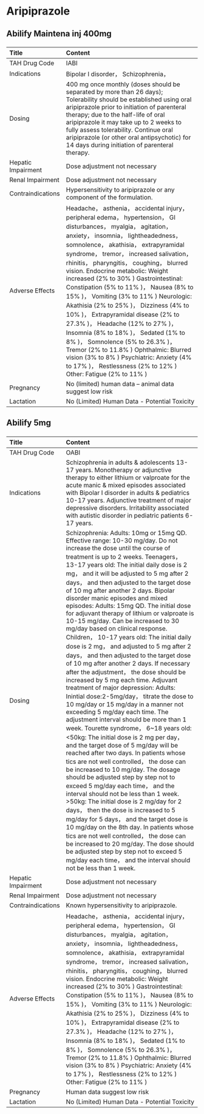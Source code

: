 # Aripiprazole

## Abilify Maintena inj 400mg

##### 

| Title              | Content                                                                                                                                                                                                                                                                                                                                                                                                                                                                                                                                                                                                                                                                                                                                                                                                        |
|:-------------------|:---------------------------------------------------------------------------------------------------------------------------------------------------------------------------------------------------------------------------------------------------------------------------------------------------------------------------------------------------------------------------------------------------------------------------------------------------------------------------------------------------------------------------------------------------------------------------------------------------------------------------------------------------------------------------------------------------------------------------------------------------------------------------------------------------------------|
| TAH Drug Code      | IABI                                                                                                                                                                                                                                                                                                                                                                                                                                                                                                                                                                                                                                                                                                                                                                                                           |
| Indications        | Bipolar I disorder， Schizophrenia，                                                                                                                                                                                                                                                                                                                                                                                                                                                                                                                                                                                                                                                                                                                                                                           |
| Dosing             | 400 mg once monthly (doses should be separated by more than 26 days); Tolerability should be established using oral aripiprazole prior to initiation of parenteral therapy; due to the half-life of oral aripiprazole it may take up to 2 weeks to fully assess tolerability. Continue oral aripiprazole (or other oral antipsychotic) for 14 days during initiation of parenteral therapy.                                                                                                                                                                                                                                                                                                                                                                                                                    |
| Hepatic Impairment | Dose adjustment not necessary                                                                                                                                                                                                                                                                                                                                                                                                                                                                                                                                                                                                                                                                                                                                                                                  |
| Renal Impairment   | Dose adjustment not necessary                                                                                                                                                                                                                                                                                                                                                                                                                                                                                                                                                                                                                                                                                                                                                                                  |
| Contraindications  | Hypersensitivity to aripiprazole or any component of the formulation.                                                                                                                                                                                                                                                                                                                                                                                                                                                                                                                                                                                                                                                                                                                                          |
| Adverse Effects    | Headache， asthenia， accidental injury， peripheral edema， hypertension， GI disturbances， myalgia， agitation， anxiety， insomnia， lightheadedness， somnolence， akathisia， extrapyramidal syndrome， tremor， increased salivation， rhinitis， pharyngitis， coughing， blurred vision. Endocrine metabolic: Weight increased (2% to 30% ) Gastrointestinal: Constipation (5% to 11% )， Nausea (8% to 15% )， Vomiting (3% to 11% ) Neurologic: Akathisia (2% to 25% )， Dizziness (4% to 10% )， Extrapyramidal disease (2% to 27.3% )， Headache (12% to 27% )， Insomnia (8% to 18% )， Sedated (1% to 8% )， Somnolence (5% to 26.3% )， Tremor (2% to 11.8% ) Ophthalmic: Blurred vision (3% to 8% ) Psychiatric: Anxiety (4% to 17% )， Restlessness (2% to 12% ) Other: Fatigue (2% to 11% ) |
| Pregnancy          | No (limited) human data – animal data suggest low risk                                                                                                                                                                                                                                                                                                                                                                                                                                                                                                                                                                                                                                                                                                                                                         |
| Lactation          | No (Limited) Human Data - Potential Toxicity                                                                                                                                                                                                                                                                                                                                                                                                                                                                                                                                                                                                                                                                                                                                                                   |

## Abilify 5mg

##### 

| Title              | Content                                                                                                                                                                                                                                                                                                                                                                                                                                                                                                                                                                                                                                                                                                                                                                                                                                                                                                                                                                                                                                                                                                                                                                                                                                                                                                                                                                                                                                                                                                                                                                                                                                                                                                                                                                          |
|:-------------------|:---------------------------------------------------------------------------------------------------------------------------------------------------------------------------------------------------------------------------------------------------------------------------------------------------------------------------------------------------------------------------------------------------------------------------------------------------------------------------------------------------------------------------------------------------------------------------------------------------------------------------------------------------------------------------------------------------------------------------------------------------------------------------------------------------------------------------------------------------------------------------------------------------------------------------------------------------------------------------------------------------------------------------------------------------------------------------------------------------------------------------------------------------------------------------------------------------------------------------------------------------------------------------------------------------------------------------------------------------------------------------------------------------------------------------------------------------------------------------------------------------------------------------------------------------------------------------------------------------------------------------------------------------------------------------------------------------------------------------------------------------------------------------------|
| TAH Drug Code      | OABI                                                                                                                                                                                                                                                                                                                                                                                                                                                                                                                                                                                                                                                                                                                                                                                                                                                                                                                                                                                                                                                                                                                                                                                                                                                                                                                                                                                                                                                                                                                                                                                                                                                                                                                                                                             |
| Indications        | Schizophrenia in adults & adolescents 13-17 years. Monotherapy or adjunctive therapy to either lithium or valproate for the acute manic & mixed episodes associated with Bipolar I disorder in adults & pediatrics 10-17 years. Adjunctive treatment of major depressive disorders. Irritability associated with autistic disorder in pediatric patients 6-17 years.                                                                                                                                                                                                                                                                                                                                                                                                                                                                                                                                                                                                                                                                                                                                                                                                                                                                                                                                                                                                                                                                                                                                                                                                                                                                                                                                                                                                             |
| Dosing             | Schizophrenia: Adults: 10mg or 15mg QD. Effective range: 10-30 mg/day. Do not increase the dose until the course of treatment is up to 2 weeks. Teenagers， 13-17 years old: The initial daily dose is 2 mg， and it will be adjusted to 5 mg after 2 days， and then adjusted to the target dose of 10 mg after another 2 days. Bipolar disorder manic episodes and mixed episodes: Adults: 15mg QD. The initial dose for adjuvant therapy of lithium or valproate is 10-15 mg/day. Can be increased to 30 mg/day based on clinical response. Children， 10-17 years old: The initial daily dose is 2 mg， and adjusted to 5 mg after 2 days， and then adjusted to the target dose of 10 mg after another 2 days. If necessary after the adjustment， the dose should be increased by 5 mg each time. Adjuvant treatment of major depression: Adults: Inintial dose:2-5mg/day， titrate the dose to 10 mg/day or 15 mg/day in a manner not exceeding 5 mg/day each time. The adjustment interval should be more than 1 week. Tourette syndrome， 6~18 years old: <50kg: The initial dose is 2 mg per day， and the target dose of 5 mg/day will be reached after two days. In patients whose tics are not well controlled， the dose can be increased to 10 mg/day. The dosage should be adjusted step by step not to exceed 5 mg/day each time， and the interval should not be less than 1 week. >50kg: The initial dose is 2 mg/day for 2 days， then the dose is increased to 5 mg/day for 5 days， and the target dose is 10 mg/day on the 8th day. In patients whose tics are not well controlled， the dose can be increased to 20 mg/day. The dose should be adjusted step by step not to exceed 5 mg/day each time， and the interval should not be less than 1 week. |
| Hepatic Impairment | Dose adjustment not necessary                                                                                                                                                                                                                                                                                                                                                                                                                                                                                                                                                                                                                                                                                                                                                                                                                                                                                                                                                                                                                                                                                                                                                                                                                                                                                                                                                                                                                                                                                                                                                                                                                                                                                                                                                    |
| Renal Impairment   | Dose adjustment not necessary                                                                                                                                                                                                                                                                                                                                                                                                                                                                                                                                                                                                                                                                                                                                                                                                                                                                                                                                                                                                                                                                                                                                                                                                                                                                                                                                                                                                                                                                                                                                                                                                                                                                                                                                                    |
| Contraindications  | Known hypersensitivity to aripiprazole.                                                                                                                                                                                                                                                                                                                                                                                                                                                                                                                                                                                                                                                                                                                                                                                                                                                                                                                                                                                                                                                                                                                                                                                                                                                                                                                                                                                                                                                                                                                                                                                                                                                                                                                                          |
| Adverse Effects    | Headache， asthenia， accidental injury， peripheral edema， hypertension， GI disturbances， myalgia， agitation， anxiety， insomnia， lightheadedness， somnolence， akathisia， extrapyramidal syndrome， tremor， increased salivation， rhinitis， pharyngitis， coughing， blurred vision. Endocrine metabolic: Weight increased (2% to 30% ) Gastrointestinal: Constipation (5% to 11% )， Nausea (8% to 15% )， Vomiting (3% to 11% ) Neurologic: Akathisia (2% to 25% )， Dizziness (4% to 10% )， Extrapyramidal disease (2% to 27.3% )， Headache (12% to 27% )， Insomnia (8% to 18% )， Sedated (1% to 8% )， Somnolence (5% to 26.3% )， Tremor (2% to 11.8% ) Ophthalmic: Blurred vision (3% to 8% ) Psychiatric: Anxiety (4% to 17% )， Restlessness (2% to 12% ) Other: Fatigue (2% to 11% )                                                                                                                                                                                                                                                                                                                                                                                                                                                                                                                                                                                                                                                                                                                                                                                                                                                                                                                                                                   |
| Pregnancy          | Human data suggest low risk                                                                                                                                                                                                                                                                                                                                                                                                                                                                                                                                                                                                                                                                                                                                                                                                                                                                                                                                                                                                                                                                                                                                                                                                                                                                                                                                                                                                                                                                                                                                                                                                                                                                                                                                                      |
| Lactation          | No (Limited) Human Data - Potential Toxicity                                                                                                                                                                                                                                                                                                                                                                                                                                                                                                                                                                                                                                                                                                                                                                                                                                                                                                                                                                                                                                                                                                                                                                                                                                                                                                                                                                                                                                                                                                                                                                                                                                                                                                                                     |

